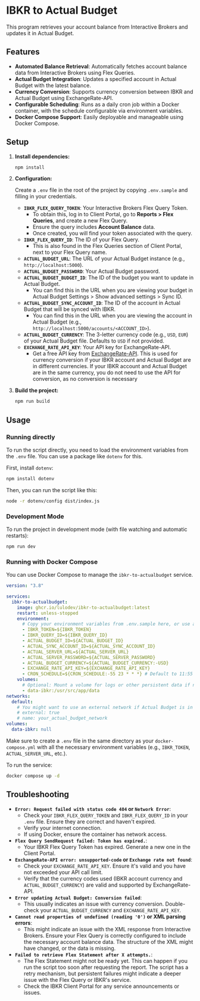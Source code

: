 # IBKR to Actual Budget

This program retrieves your account balance from Interactive Brokers and updates it in Actual Budget.

## Features

- **Automated Balance Retrieval**: Automatically fetches account balance data from Interactive Brokers using Flex Queries.
- **Actual Budget Integration**: Updates a specified account in Actual Budget with the latest balance.
- **Currency Conversion**: Supports currency conversion between IBKR and Actual Budget using ExchangeRate-API.
- **Configurable Scheduling**: Runs as a daily cron job within a Docker container, with the schedule configurable via environment variables.
- **Docker Compose Support**: Easily deployable and manageable using Docker Compose.

## Setup

1. **Install dependencies:**

   ```bash
   npm install
   ```

2. **Configuration:**

   Create a `.env` file in the root of the project by copying `.env.sample` and filling in your credentials.
   - **`IBKR_FLEX_QUERY_TOKEN`**: Your Interactive Brokers Flex Query Token.
     - To obtain this, log in to Client Portal, go to **Reports > Flex Queries**, and create a new Flex Query.
     - Ensure the query includes **Account Balance** data.
     - Once created, you will find your token associated with the query.
   - **`IBKR_FLEX_QUERY_ID`**: The ID of your Flex Query.
     - This is also found in the Flex Queries section of Client Portal, next to your Flex Query name.
   - **`ACTUAL_BUDGET_URL`**: The URL of your Actual Budget instance (e.g., `http://localhost:5000`).
   - **`ACTUAL_BUDGET_PASSWORD`**: Your Actual Budget password.
   - **`ACTUAL_BUDGET_BUDGET_ID`**: The ID of the budget you want to update in Actual Budget.
     - You can find this in the URL when you are viewing your budget in Actual Budget Settings > Show advanced settings > Sync ID.
   - **`ACTUAL_BUDGET_SYNC_ACCOUNT_ID`**: The ID of the account in Actual Budget that will be synced with IBKR.
     - You can find this in the URL when you are viewing the account in Actual Budget (e.g., `http://localhost:5000/accounts/<ACCOUNT_ID>`).
   - **`ACTUAL_BUDGET_CURRENCY`**: The 3-letter currency code (e.g., `USD`, `EUR`) of your Actual Budget file. Defaults to `USD` if not provided.
   - **`EXCHANGE_RATE_API_KEY`**: Your API key for ExchangeRate-API.
     - Get a free API key from [ExchangeRate-API](https://www.exchangerate-api.com/). This is used for currency conversion if your IBKR account and Actual Budget are in different currencies. If your IBKR account and Actual Budget are in the same currency, you do not need to use the API for conversion, as no conversion is necessary

3. **Build the project:**

   ```bash
   npm run build
   ```

## Usage

### Running directly

To run the script directly, you need to load the environment variables from the `.env` file. You can use a package like `dotenv` for this.

First, install `dotenv`:

```bash
npm install dotenv
```

Then, you can run the script like this:

```bash
node -r dotenv/config dist/index.js
```

### Development Mode

To run the project in development mode (with file watching and automatic restarts):

```bash
npm run dev
```

### Running with Docker Compose

You can use Docker Compose to manage the `ibkr-to-actualbudget` service.

```yaml
version: "3.8"

services:
  ibkr-to-actualbudget:
    image: ghcr.io/lulodev/ibkr-to-actualbudget:latest
    restart: unless-stopped
    environment:
      # Copy your environment variables from .env.sample here, or use a .env file
      - IBKR_TOKEN=${IBKR_TOKEN}
      - IBKR_QUERY_ID=${IBKR_QUERY_ID}
      - ACTUAL_BUDGET_ID=${ACTUAL_BUDGET_ID}
      - ACTUAL_SYNC_ACCOUNT_ID=${ACTUAL_SYNC_ACCOUNT_ID}
      - ACTUAL_SERVER_URL=${ACTUAL_SERVER_URL}
      - ACTUAL_SERVER_PASSWORD=${ACTUAL_SERVER_PASSWORD}
      - ACTUAL_BUDGET_CURRENCY=${ACTUAL_BUDGET_CURRENCY:-USD}
      - EXCHANGE_RATE_API_KEY=${EXCHANGE_RATE_API_KEY}
      - CRON_SCHEDULE=${CRON_SCHEDULE:-55 23 * * *} # Default to 11:55 PM daily
    volumes:
      # Optional: Mount a volume for logs or other persistent data if needed
      - data-ibkr:/usr/src/app/data
networks:
  default:
    # You might want to use an external network if Actual Budget is in another compose file
    # external: true
    # name: your_actual_budget_network
volumes:
  data-ibkr: null
```

Make sure to create a `.env` file in the same directory as your `docker-compose.yml` with all the necessary environment variables (e.g., `IBKR_TOKEN`, `ACTUAL_SERVER_URL`, etc.).

To run the service:

```bash
docker compose up -d
```

## Troubleshooting

- **`Error: Request failed with status code 404` or `Network Error`**:
  - Check your `IBKR_FLEX_QUERY_TOKEN` and `IBKR_FLEX_QUERY_ID` in your `.env` file. Ensure they are correct and haven't expired.
  - Verify your internet connection.
  - If using Docker, ensure the container has network access.
- **`Flex Query SendRequest failed: Token has expired.`**:
  - Your IBKR Flex Query Token has expired. Generate a new one in the Client Portal.
- **`ExchangeRate-API error: unsupported-code` or `Exchange rate not found`**:
  - Check your `EXCHANGE_RATE_API_KEY`. Ensure it's valid and you have not exceeded your API call limit.
  - Verify that the currency codes used (IBKR account currency and `ACTUAL_BUDGET_CURRENCY`) are valid and supported by ExchangeRate-API.
- **`Error updating Actual Budget: Conversion failed`**:
  - This usually indicates an issue with currency conversion. Double-check your `ACTUAL_BUDGET_CURRENCY` and `EXCHANGE_RATE_API_KEY`.
- **`Cannot read properties of undefined (reading '0')` or XML parsing errors**:
  - This might indicate an issue with the XML response from Interactive Brokers. Ensure your Flex Query is correctly configured to include the necessary account balance data. The structure of the XML might have changed, or the data is missing.
- **`Failed to retrieve Flex Statement after X attempts.`**:
  - The Flex Statement might not be ready yet. This can happen if you run the script too soon after requesting the report. The script has a retry mechanism, but persistent failures might indicate a deeper issue with the Flex Query or IBKR's service.
  - Check the IBKR Client Portal for any service announcements or issues.
